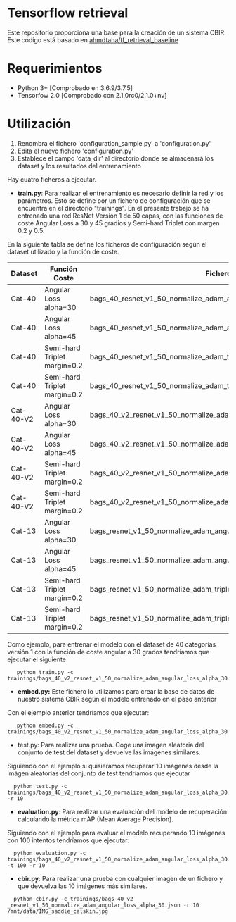 #  Tensorflow retrieval

Este repositorio proporciona una base para la creación de un sistema CBIR.
Este código está basado en [ahmdtaha/tf_retrieval_baseline](https://github.com/ahmdtaha/tf_retrieval_baseline.git)


# Requerimientos

- Python 3+ [Comprobado en 3.6.9/3.7.5]
- Tensorfow 2.0 [Comprobado con 2.1.0rc0/2.1.0+nv]


# Utilización

1. Renombra el fichero 'configuration_sample.py' a 'configuration.py'
2. Edita el nuevo fichero 'configuration.py'
3. Establece el campo 'data_dir' al directorio donde se almacenará los dataset y los resultados del entrenamiento

Hay cuatro ficheros a ejecutar.

- **train.py**: Para realizar el entrenamiento es necesario definir la red y los parámetros. Esto se define por un fichero de configuración que se encuentra en el directorio "trainings".
En el presente trabajo se ha entrenado una red ResNet Versión 1 de 50 capas, con las funciones de coste Angular Loss a 30 y 45 gradios y Semi-hard Triplet con margen 0.2 y 0.5.

En la siguiente tabla se define los ficheros de configuración según el dataset utilizado y la función de coste.

| Dataset   | Función Coste                | Fichero                                                                 |
|-----------|------------------------------|-------------------------------------------------------------------------|
| Cat-40    | Angular Loss  alpha=30       | bags_40_resnet_v1_50_normalize_adam_angular_loss_alpha_30.json          |
| Cat-40    | Angular Loss  alpha=45       | bags_40_resnet_v1_50_normalize_adam_angular_loss_alpha_45.json          |
| Cat-40    | Semi-hard Triplet margin=0.2 | bags_40_resnet_v1_50_normalize_adam_triplet_semihard_loss_m_0.2.json    |
| Cat-40    | Semi-hard Triplet margin=0.2 | bags_40_resnet_v1_50_normalize_adam_triplet_semihard_loss_m_0.5.json    |
| Cat-40-V2 | Angular Loss  alpha=30       | bags_40_v2_resnet_v1_50_normalize_adam_angular_loss_alpha_30.json       |
| Cat-40-V2 | Angular Loss  alpha=45       | bags_40_v2_resnet_v1_50_normalize_adam_angular_loss_alpha_45.json       |
| Cat-40-V2 | Semi-hard Triplet margin=0.2 | bags_40_v2_resnet_v1_50_normalize_adam_triplet_semihard_loss_m_0.2.json |
| Cat-40-V2 | Semi-hard Triplet margin=0.2 | bags_40_v2_resnet_v1_50_normalize_adam_triplet_semihard_loss_m_0.5.json |
| Cat-13    | Angular Loss  alpha=30       | bags_resnet_v1_50_normalize_adam_angular_loss_alpha_30.json             |
| Cat-13    | Angular Loss  alpha=45       | bags_resnet_v1_50_normalize_adam_angular_loss_alpha_45.json             |
| Cat-13    | Semi-hard Triplet margin=0.2 | bags_resnet_v1_50_normalize_adam_triplet_semihard_loss_m_0.2.json       |
| Cat-13    | Semi-hard Triplet margin=0.2 | bags_resnet_v1_50_normalize_adam_triplet_semihard_loss_m_0.5.json       |

Como ejemplo, para entrenar el modelo con el dataset de 40 categorías versión 1 con  la función de coste angular a 30 grados tendríamos que ejecutar el siguiente

```
   python train.py -c trainings/bags_40_v2_resnet_v1_50_normalize_adam_angular_loss_alpha_30.json
```
- **embed.py:** Este fichero lo utilizamos para crear la base de datos de nuestro sistema CBIR según el modelo entrenado en el paso anterior

Con el ejemplo anterior tendríamos que ejecutar:

```
   python embed.py -c trainings/bags_40_v2_resnet_v1_50_normalize_adam_angular_loss_alpha_30.json
```

- test.py: Para realizar una prueba. Coge una imagen aleatoria del conjunto de test del dataset y devuelve las imágenes similares.

Siguiendo con el ejemplo si quisieramos recuperar 10 imágenes desde la imágen aleatorias del conjunto  de test tendríamos que ejecutar

```
  python test.py -c trainings/bags_40_v2_resnet_v1_50_normalize_adam_angular_loss_alpha_30.json -r 10
```


- **evaluation.py**: Para realizar una evaluación del modelo de recuperación calculando la métrica mAP (Mean Average Precision).

Siguiendo con el ejemplo para evaluar el modelo recuperando 10 imágenes con 100 intentos tendríamos que ejecutar:

```
  python evaluation.py -c trainings/bags_40_v2_resnet_v1_50_normalize_adam_angular_loss_alpha_30.json -t 100 -r 10
```


- **cbir.py**: Para realizar una prueba con cualquier imagen de un fichero y que devuelva las 10 imágenes más similares.

```
  python cbir.py -c trainings/bags_40_v2  _resnet_v1_50_normalize_adam_angular_loss_alpha_30.json -r 10 /mnt/data/IMG_saddle_calskin.jpg
```
